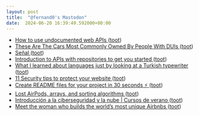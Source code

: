 ```yaml
---
layout: post
title:  "@fernand0's Mastodon"
date:  2024-06-20 16:39:49.592000+00:00
---
```

*  [How to use undocumented web APIs ](https://jvns.ca/blog/2022/03/10/how-to-use-undocumented-web-apis/?ref=refin) ([toot](https://mastodon.social/@fernand0/112649934575472029))
*  [These Are The Cars Most Commonly Owned By People With DUIs ](https://jalopnik.com/these-are-the-cars-most-commonly-owned-by-people-with-d-184862261) ([toot](https://mastodon.social/@fernand0/112649640861443672))
*  [Señal ](https://www.flickr.com/photos/fernand0/53794558091) ([toot](https://mastodon.social/@fernand0/112649475740609654))
*  [Introduction to APIs with repositories to get you started ](https://dev.to/surajondev/introduction-to-apis-with-repositories-to-get-you-started-2f9) ([toot](https://mastodon.social/@fernand0/112649315829786571))
*  [What I learned about languages just by looking at a Turkish typewriter ](https://mwichary.medium.com/what-i-learned-about-languages-just-by-looking-at-a-turkish-typewriter-fc840aab1b0) ([toot](https://mastodon.social/@fernand0/112648718849499550))
*  [11 Security tips to protect your website ](https://dev.to/dumboprogrammer/security-tips-to-protect-your-website-50n) ([toot](https://mastodon.social/@fernand0/112648565324794170))
*  [Create README files for your project in 30 seconds ⚡ ](https://dev.to/dhravya/create-readme-files-for-your-project-in-30-seconds-2ac) ([toot](https://mastodon.social/@fernand0/112648220150811275))
*  [Lost AirPods, arrays, and sorting algorithms ](https://dev.to/isaacdlyman/lost-airpods-arrays-and-sorting-algorithms-g0) ([toot](https://mastodon.social/@fernand0/112647972219719940))
*  [Introducción a la ciberseguridad y la nube \| Cursos de verano ](https://cursosextraordinarios.unizar.es/curso/2024/introduccion-la-ciberseguridad-y-la-nub) ([toot](https://mastodon.social/@fernand0/112647625433695627))
*  [Meet the woman who builds the world’s most unique Airbnbs ](https://thehustle.co/meet-the-woman-who-builds-the-worlds-most-unique-airbnb) ([toot](https://mastodon.social/@fernand0/112646411048903179))
